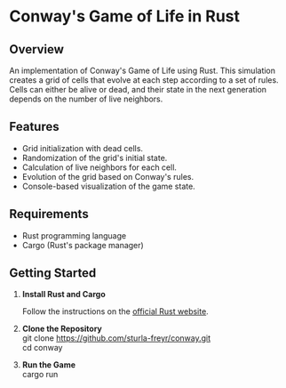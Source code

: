 # Conway's Game of Life in Rust

## Overview
An implementation of Conway's Game of Life using Rust. This simulation creates a grid of cells that evolve at each step according to a set of rules. Cells can either be alive or dead, and their state in the next generation depends on the number of live neighbors.

## Features
- Grid initialization with dead cells.
- Randomization of the grid's initial state.
- Calculation of live neighbors for each cell.
- Evolution of the grid based on Conway's rules.
- Console-based visualization of the game state.

## Requirements
- Rust programming language
- Cargo (Rust's package manager)

## Getting Started

1. **Install Rust and Cargo**
   
   Follow the instructions on the [official Rust website](https://www.rust-lang.org/tools/install).

2. **Clone the Repository**   
git clone https://github.com/sturla-freyr/conway.git   
cd conway

3. **Run the Game**   
cargo run
